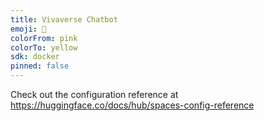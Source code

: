 ```yaml
---
title: Vivaverse Chatbot
emoji: 🐠
colorFrom: pink
colorTo: yellow
sdk: docker
pinned: false
---
```


Check out the configuration reference at https://huggingface.co/docs/hub/spaces-config-reference
